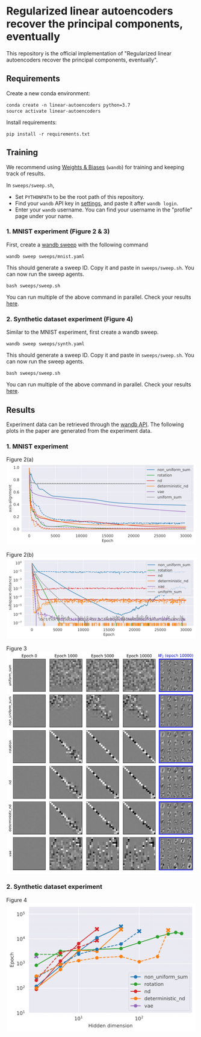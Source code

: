 # Regularized linear autoencoders recover the principal components, eventually

This repository is the official implementation of "Regularized linear autoencoders recover the principal components, eventually". 

## Requirements
Create a new conda environment:
```conda
conda create -n linear-autoencoders python=3.7
source activate linear-autoencoders
```

Install requirements:
```setup
pip install -r requirements.txt
```

## Training

We recommend using [Weights & Biases](https://www.wandb.com/) (`wandb`) for training and keeping track of results.

In `sweeps/sweep.sh`,
- Set `PYTHONPATH` to be the root path of this repository.
- Find your `wandb` API key in [settings](https://app.wandb.ai/settings), and paste it after `wandb login`.
- Enter your `wandb` username. You can find your username in the "profile" page under your name.

### 1. MNIST experiment (Figure 2 & 3)
First, create a [wandb sweep](https://docs.wandb.com/sweeps) with the following command
```sweep_mnist
wandb sweep sweeps/mnist.yaml
```
This should generate a sweep ID. Copy it and paste in `sweeps/sweep.sh`. You can now run the sweep agents.
```run_sweep_mnist
bash sweeps/sweep.sh
``` 
You can run multiple of the above command in parallel. Check your results [here](https://app.wandb.ai/).

### 2. Synthetic dataset experiment (Figure 4)
Similar to the MNIST experiment, first create a wandb sweep.
```sweep_synth
wandb sweep sweeps/synth.yaml
```
This should generate a sweep ID. Copy it and paste in `sweeps/sweep.sh`. You can now run the sweep agents.
```run_sweep_mnist
bash sweeps/sweep.sh
``` 
You can run multiple of the above command in parallel. Check your results [here](https://app.wandb.ai/).


## Results
Experiment data can be retrieved through the [wandb API](https://docs.wandb.com/library/api). 
The following plots in the paper are generated from the experiment data.
 
### 1. MNIST experiment
Figure 2(a)
![MNIST axis-alignment](imgs/fig2_axis-alignment.png)

Figure 2(b)
![MNIST subspace](imgs/fig2_subspace-distance.png)

Figure 3
![MNIST_weights](imgs/fig3.png)

### 2. Synthetic dataset experiment
Figure 4
![Synth](imgs/fig4_0.3.png)
